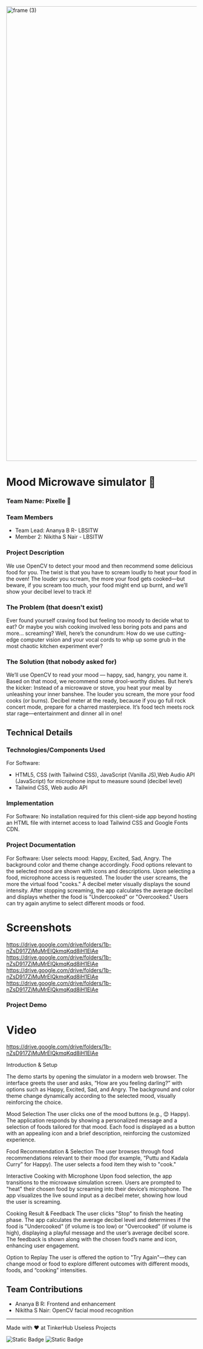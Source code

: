 <img width="3188" height="1202" alt="frame (3)" src="https://github.com/user-attachments/assets/517ad8e9-ad22-457d-9538-a9e62d137cd7" />


# Mood Microwave simulator 🎯

### Team Name: Pixelle 🌷


### Team Members
- Team Lead: Ananya B R- LBSITW
- Member 2: Nikitha S Nair - LBSITW

### Project Description
We use OpenCV to detect your mood and then recommend some delicious food for you. The twist is that you have to scream loudly to heat your food in the oven! The louder you scream, the more your food gets cooked—but beware, if you scream too much, your food might end up burnt, and we’ll show your decibel level to track it!

### The Problem (that doesn't exist)
Ever found yourself craving food but feeling too moody to decide what to eat? Or maybe you wish cooking involved less boring pots and pans and more... screaming? 
Well, here’s the conundrum: How do we use cutting-edge computer vision and your vocal cords to whip up some grub in the most chaotic kitchen experiment ever?

### The Solution (that nobody asked for)
 We’ll use OpenCV to read your mood — happy, sad, hangry, you name it. Based on that mood, we recommend some drool-worthy dishes. But here’s the kicker: Instead of a microwave or stove, you heat your meal by unleashing your inner banshee. The louder you scream, the more your food cooks (or burns). Decibel meter at the ready, because if you go full rock concert mode, prepare for a charred masterpiece. It’s food tech meets rock star rage—entertainment and dinner all in one!

## Technical Details
### Technologies/Components Used
For Software:
- HTML5, CSS (with Tailwind CSS), JavaScript (Vanilla JS),Web Audio API (JavaScript) for microphone input to measure sound (decibel level)
- Tailwind CSS, Web audio API

### Implementation
For Software: No installation required for this client-side app beyond hosting an HTML file with internet access to load Tailwind CSS and Google Fonts CDN.

### Project Documentation
For Software: 
User selects mood: Happy, Excited, Sad, Angry. The background color and theme change accordingly.
Food options relevant to the selected mood are shown with icons and descriptions.
Upon selecting a food, microphone access is requested.
The louder the user screams, the more the virtual food "cooks."
A decibel meter visually displays the sound intensity.
After stopping screaming, the app calculates the average decibel and displays whether the food is "Undercooked" or "Overcooked."
Users can try again anytime to select different moods or food.

# Screenshots 

<https://drive.google.com/drive/folders/1b-nZsD917ZjMuMrEIQkmqKqd8iH1ElAe>
<https://drive.google.com/drive/folders/1b-nZsD917ZjMuMrEIQkmqKqd8iH1ElAe>
<https://drive.google.com/drive/folders/1b-nZsD917ZjMuMrEIQkmqKqd8iH1ElAe>
<https://drive.google.com/drive/folders/1b-nZsD917ZjMuMrEIQkmqKqd8iH1ElAe>

### Project Demo
# Video
<https://drive.google.com/drive/folders/1b-nZsD917ZjMuMrEIQkmqKqd8iH1ElAe>


Introduction & Setup

The demo starts by opening the simulator in a modern web browser.
The interface greets the user and asks, “How are you feeling darling?” with options such as Happy, Excited, Sad, and Angry.
The background and color theme change dynamically according to the selected mood, visually reinforcing the choice.

Mood Selection
The user clicks one of the mood buttons (e.g., 😊 Happy).
The application responds by showing a personalized message and a selection of foods tailored for that mood.
Each food is displayed as a button with an appealing icon and a brief description, reinforcing the customized experience.

Food Recommendation & Selection
The user browses through food recommendations relevant to their mood (for example, “Puttu and Kadala Curry” for Happy).
The user selects a food item they wish to "cook."

Interactive Cooking with Microphone
Upon food selection, the app transitions to the microwave simulation screen.
Users are prompted to "heat" their chosen food by screaming into their device’s microphone.
The app visualizes the live sound input as a decibel meter, showing how loud the user is screaming.

Cooking Result & Feedback
The user clicks "Stop" to finish the heating phase.
The app calculates the average decibel level and determines if the food is "Undercooked" (if volume is too low) or "Overcooked" (if volume is high), displaying a playful message and the user’s average decibel score.
The feedback is shown along with the chosen food’s name and icon, enhancing user engagement.

Option to Replay
The user is offered the option to "Try Again"—they can change mood or food to explore different outcomes with different moods, foods, and “cooking” intensities.


## Team Contributions
- Ananya B R: Frontend and enhancement
- Nikitha S Nair: OpenCV facial mood recognition

---
Made with ❤️ at TinkerHub Useless Projects 

![Static Badge](https://img.shields.io/badge/TinkerHub-24?color=%23000000&link=https%3A%2F%2Fwww.tinkerhub.org%2F)
![Static Badge](https://img.shields.io/badge/UselessProjects--25-25?link=https%3A%2F%2Fwww.tinkerhub.org%2Fevents%2FQ2Q1TQKX6Q%2FUseless%2520Projects)



